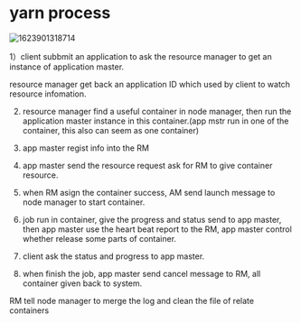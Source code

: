 # yarn process

![1623901318714](https://vintmd.github.io/photo/1623901318714.png)

1）client subbmit an application to ask the resource manager to get an instance of application master.

resource manager get back an application ID which used by client to watch resource infomation.

2)  resource manager find a useful container in node manager, then run the application master instance in this container.(app mstr run in one of the container, this also can seem as one container)

3) app master regist info into the RM

4)  app master send the resource request ask for RM to give container resource.

5)  when RM asign the container success, AM send launch message to node manager to start container.

6) job run in container, give the progress and status send to app master, then app master use the heart beat report to the RM, app master control whether release some parts of container.

7) client ask the status and progress to app master.

8) when finish the job, app master send cancel message to RM, all container given back to system.

RM tell node manager to merge the log and clean the file of relate containers